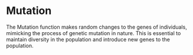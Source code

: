# Mutation
The Mutation function makes random changes to the genes of individuals, mimicking the process of genetic mutation in nature. This is essential to maintain diversity in the population and introduce new genes to the population.


```@docs
```
